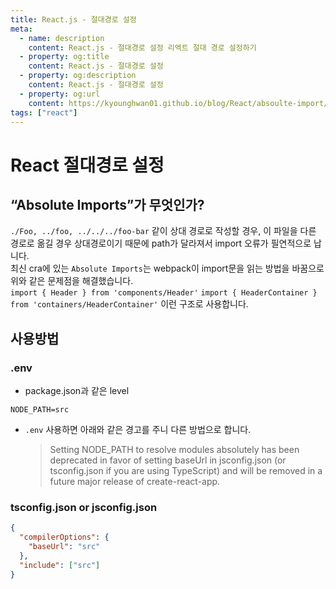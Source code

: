 ```yaml
---
title: React.js - 절대경로 설정
meta:
  - name: description
    content: React.js - 절대경로 설정 리엑트 절대 경로 설정하기
  - property: og:title
    content: React.js - 절대경로 설정
  - property: og:description
    content: React.js - 절대경로 설정
  - property: og:url
    content: https://kyounghwan01.github.io/blog/React/absoulte-import/
tags: ["react"]
---
```


# React 절대경로 설정

## “Absolute Imports”가 무엇인가?

`./Foo, ../foo, ../../../foo-bar` 같이 상대 경로로 작성할 경우, 이 파일을 다른 경로로 옮길 경우 상대경로이기 때문에 path가 달라져서 import 오류가 필연적으로 납니다.<br>
최신 cra에 있는 `Absolute Imports`는 webpack이 import문을 읽는 방법을 바꿈으로 위와 같은 문제점을 해결했습니다.<br>
`import { Header } from 'components/Header'` `import { HeaderContainer } from 'containers/HeaderContainer'` 이런 구조로 사용합니다.

## 사용방법

### .env

- package.json과 같은 level

```
NODE_PATH=src
```

- `.env` 사용하면 아래와 같은 경고를 주니 다른 방법으로 합니다.
  > Setting NODE_PATH to resolve modules absolutely has been deprecated in favor of setting baseUrl in jsconfig.json (or tsconfig.json if you are using TypeScript) and will be removed in a future major release of create-react-app.

### tsconfig.json or jsconfig.json

```json
{
  "compilerOptions": {
    "baseUrl": "src"
  },
  "include": ["src"]
}
```

<TagLinks />
<Disqus />
